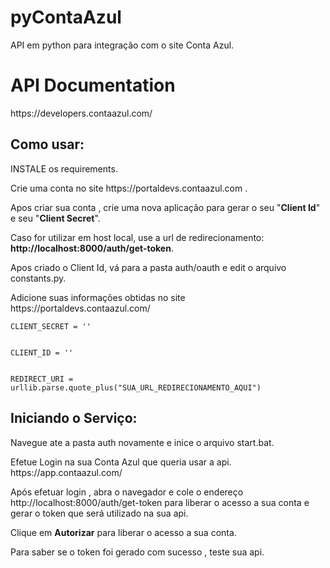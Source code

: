 # pyContaAzul
API em python para integração com o site Conta Azul.

<h1>API Documentation</h1>
<p>https://developers.contaazul.com/</p>

<h2>Como usar:</h2>
<p>INSTALE os requirements.
<p>Crie uma conta no site https://portaldevs.contaazul.com .</p>
Apos criar sua conta , crie uma nova aplicação para gerar o seu "<b>Client Id</b>" e seu "<b>Client Secret</b>".
<p>Caso for utilizar em host local, use a url de redirecionamento: <b>http://localhost:8000/auth/get-token</b>.

Apos criado o Client Id, vá para a pasta auth/oauth e edit o arquivo constants.py.
  <p>Adicione suas informações obtidas no site https://portaldevs.contaazul.com/</p>
  <p><code>CLIENT_SECRET = ''
  <p>CLIENT_ID = ''
  <p>REDIRECT_URI = urllib.parse.quote_plus("SUA_URL_REDIRECIONAMENTO_AQUI")</code>
  
  <h2>Iniciando o Serviço:</h2>
  <p>Navegue ate a pasta auth novamente e inice o arquivo start.bat.
  <p>Efetue Login na sua Conta Azul que queria usar a api. https://app.contaazul.com/
  <p>Após efetuar login , abra o navegador e cole o endereço http://localhost:8000/auth/get-token
    para liberar o acesso a sua conta e gerar o token que será utilizado na sua api.
<p>Clique em <b>Autorizar</b> para liberar o acesso a sua conta.</p>
<p>Para saber se o token foi gerado com sucesso , teste sua api.<p>
  

  
 

